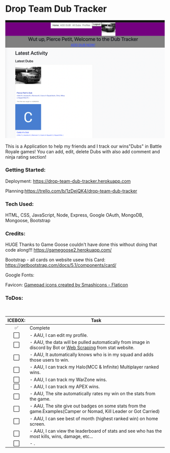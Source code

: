 # Drop Team Dub Tracker

![](public/images/readme/Screen%20Shot%202022-06-30%20at%2011.51.03%20AM.png)

This is a Application to help my friends and I track our wins"Dubs" in Battle Royale games! You can add, edit, delete Dubs with also add comment and ninja rating section!

### Getting Started:

Deployment: https://drop-team-dub-tracker.herokuapp.com

Planning:https://trello.com/b/1zDejQK4/drop-team-dub-tracker

### Tech Used:
 HTML, CSS, JavaScript, Node, Express, Google OAuth, MongoDB, Mongoose, Bootstrap

### Credits:

HUGE Thanks to Game Goose couldn't have done this without doing that code along!!! 
    https://gamegoose2.herokuapp.com/

Bootstrap - all cards on website usew this
    Card: https://getbootstrap.com/docs/5.1/components/card/

Google Fonts:

Favicon: <a href='https://www.flaticon.com/free-icons/gamepad'> Gamepad icons created by Smashicons - Flaticon</a>

<!-- Done? | Name
:---:| ---
⬜️| Nope
✅| Yep -->

### ToDos:
<br>

ICEBOX: | Task
:---:| ---
✅| Complete
⬜️| - AAU, I can edit my profile.<br>
⬜️| - AAU, the data will be pulled automatically from image in discord by Bot or <a href="https://www.scrapingbee.com/blog/web-scraping-javascript/">Web Scraping</a> from stat website.<br>
⬜️| - AAU, It automatically knows who is in my squad and adds those users to win.<br>
⬜️| - AAU, I can track my Halo(MCC & Infinite) Multiplayer ranked wins.<br>
⬜️| - AAU, I can track my WarZone wins.<br>
⬜️| - AAU, I can track my APEX wins.<br>
⬜️| - AAU, The site automatically rates my win on the stats from the game.<br>
⬜️| - AAU, The site give out badges on some stats from the game.Examples(Camper or Nomad, Kill Leader or Got Carried)<br>
⬜️| - AAU, I can see best of month (highest ranked win) on home screen.<br>
⬜️| - AAU, I can view the leaderboard of stats and see who has the most kills, wins, damage, etc...<br>
⬜️| - .<br>
